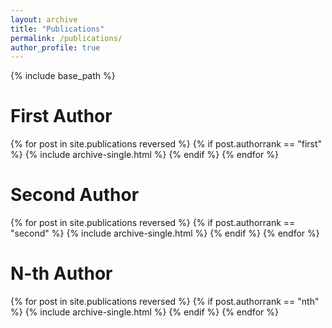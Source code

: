 ```yaml
---
layout: archive
title: "Publications"
permalink: /publications/
author_profile: true
---
```


<!-- {% if author.googlescholar %}
  You can also find my articles on <u><a href="{{author.googlescholar}}">my Google Scholar profile</a>.</u>
{% endif %}
 -->
{% include base_path %}

First Author
===
{% for post in site.publications reversed %}
    {% if post.authorrank == "first" %}
      {% include archive-single.html %}
    {% endif %}
{% endfor %}

Second Author
===
{% for post in site.publications reversed %}
    {% if post.authorrank == "second" %}
      {% include archive-single.html %}
    {% endif %}
{% endfor %}


N-th Author
===
{% for post in site.publications reversed %}
    {% if post.authorrank == "nth" %}
      {% include archive-single.html %}
    {% endif %}
{% endfor %}

